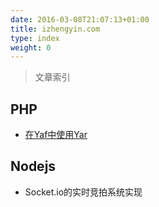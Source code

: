 ```yaml
---
date: 2016-03-08T21:07:13+01:00
title: izhengyin.com 
type: index
weight: 0
---
```





> 文章索引

## PHP
-  [在Yaf中使用Yar](/post/php/yaf-yar/)

## Nodejs
- Socket.io的实时竞拍系统实现

